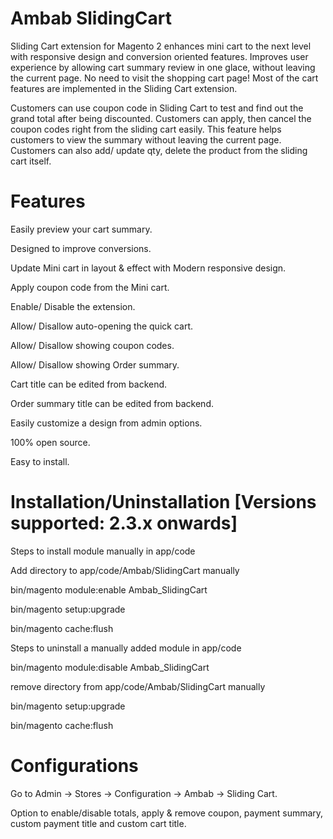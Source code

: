 # Ambab SlidingCart
Sliding Cart extension for Magento 2 enhances mini cart to the next level with responsive design and conversion oriented features. Improves user experience by allowing cart summary review in one glace, without leaving the current page. No need to visit the shopping cart page! Most of the cart features are implemented in the Sliding Cart extension.

Customers can use coupon code in Sliding Cart to test and find out the grand total after being discounted. Customers can apply, then cancel the coupon codes right from the sliding cart easily. This feature helps customers to view the summary without leaving the current page. Customers can also add/ update qty, delete the product from the sliding cart itself.

# Features
Easily preview your cart summary.

Designed to improve conversions.

Update Mini cart in layout & effect with Modern responsive design.

Apply coupon code from the Mini cart.

Enable/ Disable the extension.

Allow/ Disallow auto-opening the quick cart.

Allow/ Disallow showing coupon codes.

Allow/ Disallow showing Order summary.

Cart title can be edited from backend.

Order summary title can be edited from backend.

Easily customize a design from admin options.

100% open source.

Easy to install.

# Installation/Uninstallation [Versions supported: 2.3.x onwards]

Steps to install module manually in app/code

Add directory to app/code/Ambab/SlidingCart manually

bin/magento module:enable Ambab_SlidingCart

bin/magento setup:upgrade

bin/magento cache:flush

Steps to uninstall a manually added module in app/code

bin/magento module:disable Ambab_SlidingCart

remove directory from app/code/Ambab/SlidingCart manually

bin/magento setup:upgrade

bin/magento cache:flush

# Configurations
Go to Admin -> Stores -> Configuration -> Ambab -> Sliding Cart.

Option to enable/disable totals, apply & remove coupon, payment summary, custom payment title and custom cart title.

